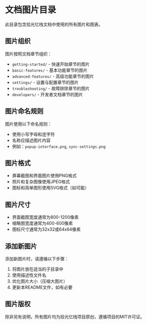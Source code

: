 # 文档图片目录

此目录包含拾光忆栈文档中使用的所有图片和图表。

## 图片组织

图片按照文档章节组织：

- `getting-started/` - 快速开始章节的图片
- `basic-features/` - 基本功能章节的图片
- `advanced-features/` - 高级功能章节的图片
- `settings/` - 设置与配置章节的图片
- `troubleshooting/` - 故障排除章节的图片
- `developers/` - 开发者文档章节的图片

## 图片命名规则

图片使用以下命名规则：

- 使用小写字母和连字符
- 名称应描述图片内容
- 例如：`popup-interface.png`, `sync-settings.png`

## 图片格式

- 屏幕截图和界面图片使用PNG格式
- 照片和复杂图像使用JPEG格式
- 图标和简单图形使用SVG格式（如可能）

## 图片尺寸

- 界面截图宽度通常为800-1200像素
- 缩略图宽度通常为400-600像素
- 图标尺寸通常为32x32或64x64像素

## 添加新图片

添加新图片时，请遵循以下步骤：

1. 将图片放在适当的子目录中
2. 使用描述性文件名
3. 优化图片大小（压缩大图片）
4. 更新本README文件，如有必要

## 图片版权

除非另有说明，所有图片均为拾光忆栈项目原创，遵循项目的MIT许可证。
